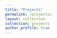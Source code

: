 ```yaml
---
title: "Projects"
permalink: /projects/
layout: collection
collection: projects
author_profile: true
---
```

